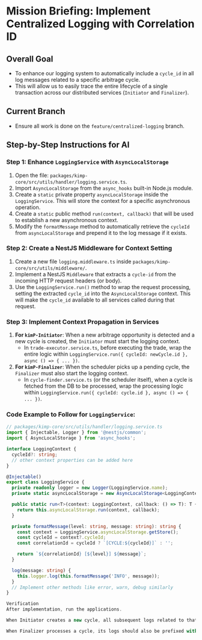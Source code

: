 # Mission Briefing: Implement Centralized Logging with Correlation ID

## Overall Goal

- To enhance our logging system to automatically include a `cycle_id` in all log messages related to a specific arbitrage cycle.
- This will allow us to easily trace the entire lifecycle of a single transaction across our distributed services (`Initiator` and `Finalizer`).

## Current Branch

- Ensure all work is done on the `feature/centralized-logging` branch.

## Step-by-Step Instructions for AI

### Step 1: Enhance `LoggingService` with `AsyncLocalStorage`

1.  Open the file: `packages/kimp-core/src/utils/handler/logging.service.ts`.
2.  Import `AsyncLocalStorage` from the `async_hooks` built-in Node.js module.
3.  Create a `static` private property `asyncLocalStorage` inside the `LoggingService`. This will store the context for a specific asynchronous operation.
4.  Create a `static` public method `run(context, callback)` that will be used to establish a new asynchronous context.
5.  Modify the `formatMessage` method to automatically retrieve the `cycleId` from `asyncLocalStorage` and prepend it to the log message if it exists.

### Step 2: Create a NestJS Middleware for Context Setting

1.  Create a new file `logging.middleware.ts` inside `packages/kimp-core/src/utils/middleware/`.
2.  Implement a NestJS `Middleware` that extracts a `cycle-id` from the incoming HTTP request headers (or body).
3.  Use the `LoggingService.run()` method to wrap the request processing, setting the extracted `cycle_id` into the `AsyncLocalStorage` context. This will make the `cycle_id` available to all services called during that request.

### Step 3: Implement Context Propagation in Services

1.  **For `kimP-Initiator`**: When a new arbitrage opportunity is detected and a new cycle is created, the `Initiator` must start the logging context.
    - In `trade-executor.service.ts`, before executing the trade, wrap the entire logic within `LoggingService.run({ cycleId: newCycle.id }, async () => { ... })`.
2.  **For `kimP-Finalizer`**: When the scheduler picks up a pending cycle, the `Finalizer` must also start the logging context.
    - In `cycle-finder.service.ts` (or the scheduler itself), when a cycle is fetched from the DB to be processed, wrap the processing logic within `LoggingService.run({ cycleId: cycle.id }, async () => { ... })`.

### Code Example to Follow for `LoggingService`:

```typescript
// packages/kimp-core/src/utils/handler/logging.service.ts
import { Injectable, Logger } from '@nestjs/common';
import { AsyncLocalStorage } from 'async_hooks';

interface LoggingContext {
  cycleId?: string;
  // other context properties can be added here
}

@Injectable()
export class LoggingService {
  private readonly logger = new Logger(LoggingService.name);
  private static asyncLocalStorage = new AsyncLocalStorage<LoggingContext>();

  public static run<T>(context: LoggingContext, callback: () => T): T {
    return this.asyncLocalStorage.run(context, callback);
  }

  private formatMessage(level: string, message: string): string {
    const context = LoggingService.asyncLocalStorage.getStore();
    const cycleId = context?.cycleId;
    const correlationId = cycleId ? `[CYCLE:${cycleId}]` : '';

    return `${correlationId} [${level}] ${message}`;
  }

  log(message: string) {
    this.logger.log(this.formatMessage('INFO', message));
  }
  // Implement other methods like error, warn, debug similarly
}

Verification
After implementation, run the applications.

When Initiator creates a new cycle, all subsequent logs related to that cycle (even from different services) should be prefixed with [CYCLE:...].

When Finalizer processes a cycle, its logs should also be prefixed with the correct [CYCLE:...] ID.
```

